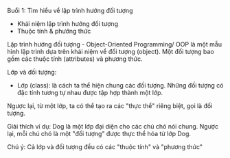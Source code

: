 Buổi 1: Tìm hiểu về lập trình hướng đối tượng
- Khái niệm lập trình hướng đối tượng
- Thuộc tính & phướng thức 


Lập trình hướng đối tượng - Object-Oriented Programming/ OOP là một mẫu hình lập trình dựa trên khái niệm về đối tượng (object). Một đối tượng bao gồm các thuộc tính (attributes) và phương thức.


Lớp và đối tượng:
- Lớp (class): là cách ta thể hiện chung các đối tượng. Những đối tượng có đặc tính tương tự nhau được tập hợp thành một lớp.

Ngược lại, từ một lớp, ta có thể tạo ra các "thực thể" riêng biệt, gọi là đối tượng.

Giải thích ví dụ: Dog là một lớp đại diện cho các chú chó nói chung. Ngược lại, mỗi chú chó là một "đối tượng" được thực  thể hóa từ lớp Dog.

Chú ý: Cả lớp và đối tượng đều có các "thuộc tính" và "phương thức"